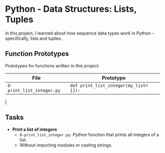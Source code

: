 # Python - Data Structures: Lists, Tuples

In this project, I learned about how sequence data types work in Python - specifically, lists and tuples.

## Function Prototypes
Prototypes for functions written in this project:

| File                      | Prototype                             |
| ------------------------- | ------------------------------------- |
| `0-print_list_integer.py` | `def print_list_integer(my_list=[]):` |
| 

## Tasks
* **Print a list of integers**
  * `0-print_list_integer.py`: Python function that prints all integers of a list.
  * Without importing modules or casting strings.
